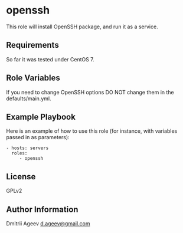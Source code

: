 openssh
=======

 This role will install OpenSSH package, and run it as a service.

Requirements
------------

 So far it was tested under CentOS 7.

Role Variables
--------------

 If you need to change OpenSSH options DO NOT change them in the defaults/main.yml.

Example Playbook
----------------

 Here is an example of how to use this role (for instance, with variables passed in as parameters):

    - hosts: servers
      roles:
         - openssh

License
-------

 GPLv2

Author Information
------------------

 Dmitrii Ageev <d.ageev@gmail.com>

